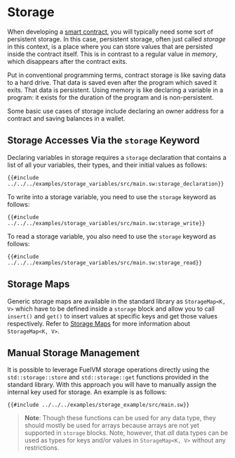 # Storage

When developing a [smart contract](../sway-program-types/smart_contracts.md), you will typically need some sort of persistent storage. In this case, persistent storage, often just called _storage_ in this context, is a place where you can store values that are persisted inside the contract itself. This is in contrast to a regular value in _memory_, which disappears after the contract exits.

Put in conventional programming terms, contract storage is like saving data to a hard drive. That data is saved even after the program which saved it exits. That data is persistent. Using memory is like declaring a variable in a program: it exists for the duration of the program and is non-persistent.

Some basic use cases of storage include declaring an owner address for a contract and saving balances in a wallet.

## Storage Accesses Via the `storage` Keyword

Declaring variables in storage requires a `storage` declaration that contains a list of all your variables, their types, and their initial values as follows:

```sway
{{#include ../../../examples/storage_variables/src/main.sw:storage_declaration}}
```

To write into a storage variable, you need to use the `storage` keyword as follows:

```sway
{{#include ../../../examples/storage_variables/src/main.sw:storage_write}}
```

To read a storage variable, you also need to use the `storage` keyword as follows:

```sway
{{#include ../../../examples/storage_variables/src/main.sw:storage_read}}
```

## Storage Maps

Generic storage maps are available in the standard library as `StorageMap<K, V>` which have to be defined inside a `storage` block and allow you to call `insert()` and `get()` to insert values at specific keys and get those values respectively. Refer to [Storage Maps](../common-collections/storage_map.md) for more information about `StorageMap<K, V>`.

## Manual Storage Management

It is possible to leverage FuelVM storage operations directly using the `std::storage::store` and `std::storage::get` functions provided in the standard library. With this approach you will have to manually assign the internal key used for storage. An example is as follows:

```sway
{{#include ../../../examples/storage_example/src/main.sw}}
```

> **Note**: Though these functions can be used for any data type, they should mostly be used for arrays because arrays are not yet supported in `storage` blocks. Note, however, that _all_ data types can be used as types for keys and/or values in `StorageMap<K, V>` without any restrictions.
